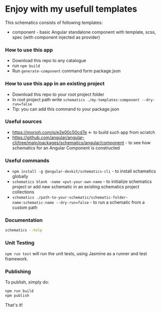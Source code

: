 # Enjoy with my usefull templates

This schematics consists of following templates:
- component - basic Angular standalone component with template, scss, spec (with component injected as provider)

### How to use this app

- Download this repo to any catalogue
- run `npm build`
- Run `generate-component` command form package.json

### How to use this app in an existing project

- Download this repo to your root project folder
- In root project path write `schematics ./my-templates:component --dry-run=false`
- Tip: you can add this command to your package.json

### Useful sources
- https://morioh.com/p/e2e00c50cd7e <- to build such app from scratch
- https://github.com/angular/angular-cli/tree/main/packages/schematics/angular/component - to see how schematics for an Angular Component is constructed

### Useful commands
- `npm install -g @angular-devkit/schematics-cli` - to install schamatics globally
- `schematics blank -name =put-your-own-name` - to initialize schematics project or add new schematic in an existing schematics project collections
- `schematics ./path-to-your-schematic/schematic-folder-name:schematic-name --dry-run=false` - to run a schematic from a custom path

### Documentation

```bash
schematics --help
```

### Unit Testing

`npm run test` will run the unit tests, using Jasmine as a runner and test framework.

### Publishing

To publish, simply do:

```bash
npm run build
npm publish
```

That's it!

